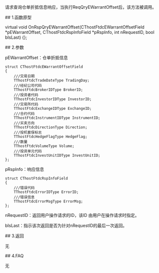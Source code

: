 <p>请求查询仓单折抵信息响应，当执行ReqQryEWarrantOffset后，该方法被调用。</p>
<span class="anchor" id="ae3ba7ea-f1a8-4957-896c-02cd57d97bc7"></span>
## 1.函数原型
<p>virtual void OnRspQryEWarrantOffset(CThostFtdcEWarrantOffsetField *pEWarrantOffset, CThostFtdcRspInfoField *pRspInfo, int nRequestID, bool bIsLast) {};</p>
<span class="anchor" id="f71b7b16-10de-4f09-955d-573367fe6f17"></span>
## 2.参数
<p>pEWarrantOffset：仓单折抵信息</p>
<pre><code>struct CThostFtdcEWarrantOffsetField
{
    ///交易日期
    TThostFtdcTradeDateType TradingDay;
    ///经纪公司代码
    TThostFtdcBrokerIDType BrokerID;
    ///投资者代码
    TThostFtdcInvestorIDType InvestorID;
    ///交易所代码
    TThostFtdcExchangeIDType ExchangeID;
    ///合约代码
    TThostFtdcInstrumentIDType InstrumentID;
    ///买卖方向
    TThostFtdcDirectionType Direction;
    ///投机套保标志
    TThostFtdcHedgeFlagType HedgeFlag;
    ///数量
    TThostFtdcVolumeType Volume;
    ///投资单元代码
    TThostFtdcInvestUnitIDType InvestUnitID;
};
</code></pre>
<p>pRspInfo：响应信息</p>
<pre><code>struct CThostFtdcRspInfoField
{
    ///错误代码
    TThostFtdcErrorIDType ErrorID;
    ///错误信息
    TThostFtdcErrorMsgType ErrorMsg;
};
</code></pre>
<p>nRequestID：返回用户操作请求的ID，该ID 由用户在操作请求时指定。</p>
<p>bIsLast：指示该次返回是否为针对nRequestID的最后一次返回。</p>
<span class="anchor" id="908c1110-b943-48e6-8141-e35921fb7a6b"></span>
## 3.返回
<p>无</p>
<span class="anchor" id="6c451287-dcf0-4eb0-a796-169ccdc7d331"></span>
## 4.FAQ
<p>无</p>
